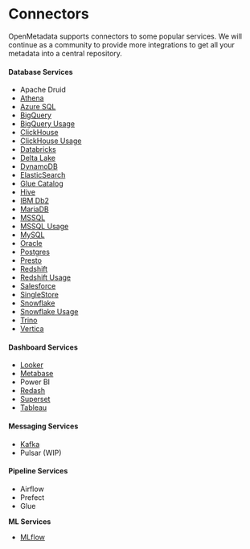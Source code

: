 # Connectors

OpenMetadata supports connectors to some popular services. We will continue as a community to provide more integrations to get all your metadata into a central repository.

#### Database Services

* Apache Druid
* [Athena](athena/)
* [Azure SQL](broken-reference)
* [BigQuery](bigquery/)
* [BigQuery Usage](bigquery/)
* [ClickHouse](snowflake-2/)
* [ClickHouse Usage](snowflake-2/)
* [Databricks](../../../integrations/connectors/databricks/)
* [Delta Lake](../../../integrations/connectors/delta-lake/)
* [DynamoDB](../../../integrations/connectors/dynamodb/)
* [ElasticSearch](elastic-search.md)
* [Glue Catalog](glue-catalog/)
* [Hive](hive/)
* [IBM Db2](ibm-db2.md)
* [MariaDB](mariadb.md)
* [MSSQL](../../../integrations/connectors/mssql-1-1/)
* [MSSQL Usage](../../../integrations/connectors/mssql-1-1/)
* [MySQL](../../../integrations/connectors/mysql-1-1/)
* [Oracle](mysql-2/)
* [Postgres](../../../integrations/connectors/readme-1/)
* [Presto](../../../integrations/connectors/mysql-2-1/)
* [Redshift](redshift/)
* [Redshift Usage](redshift/)
* [Salesforce](../../../integrations/connectors/singlestore/)
* [SingleStore](../../../integrations/connectors/singlestore-1/)
* [Snowflake](snowflake/)
* [Snowflake Usage](snowflake/)
* [Trino](trino/)
* [Vertica](../../../integrations/connectors/vertica/)

#### Dashboard Services

* [Looker](../../../integrations/connectors/mysql/)
* [Metabase](../../../integrations/connectors/mysql-1/)
* Power BI
* [Redash](../../../integrations/connectors/mysql-1-2/)
* [Superset](../../../integrations/connectors/mysql-3-1/)
* [Tableau](tableau.md)

#### Messaging Services

* [Kafka](kafka.md)
* Pulsar (WIP)

#### Pipeline Services

* Airflow
* Prefect
* Glue

**ML Services**

* [MLflow](mlflow/)
